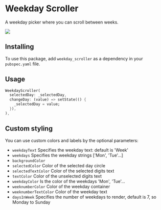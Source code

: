 # Weekday Scroller

A weekday picker where you can scroll between weeks.

<img src="https://raw.githubusercontent.com/Magnuti/Weekday-Scroller/main/demo-small.gif">

## Installing

To use this package, add `weekday_scroller` as a dependency in your `pubspec.yaml` file.

## Usage

```dart
WeekdayScroller(
  selectedDay: _selectedDay,
  changeDay: (value) => setState(() {
    _selectedDay = value;
  }),
),
```

## Custom styling
You can use custom colors and labels by the optional parameters:

* `weekdayText` Specifies the weekday text: default is 'Week'
* `weekdays` Specifies the weekday strings ['Mon', 'Tue'...]
* `backgroundColor`
* `selectedColor` Color of the selected day circle
* `selectedTextColor` Color of the selected digits text
* `textColor` Color of the unselected digits text
* `weekdayColor` Is the color of the weekdays 'Mon', 'Tue'...
* `weeknumberColor` Color of the weekday container
* `weeknumberTextColor` Color of the weekday text
* `daysInWeek` Specifies the number of weekdays to render, default is 7, so Monday to Sunday
